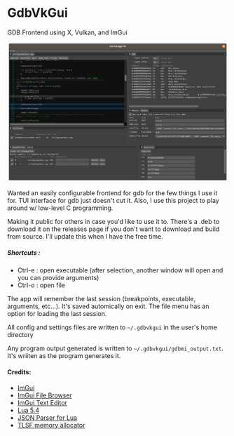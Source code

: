 # GdbVkGui
GDB Frontend using X, Vulkan, and ImGui

![App Image](/images/screen_shot.png)

Wanted an easily configurable frontend for gdb for the few things I use it for. TUI interface for gdb just doesn't cut it. Also, I use this project to play around w/ low-level C programming. 

Making it public for others in case you'd like to use it to. There's a .deb to download it on the releases page if you don't want to download and build from source. I'll update this when I have the free time.

##### Shortcuts :
- Ctrl-e : open executable (after selection, another window will open and you can provide arguments)
- Ctrl-o : open file

The app will remember the last session (breakpoints, executable, arguments, etc...). It's saved automically on exit. The file menu has an option for loading the last session.

All config and settings files are written to `~/.gdbvkgui` in the user's home directory

Any program output generated is written to `~/.gdbvkgui/gdbmi_output.txt`. It's wriiten as the program generates it.

#### Credits:
- [ImGui](https://github.com/ocornut/imgui)
- [ImGui File Browser](https://github.com/gallickgunner/ImGui-Addons)
- [ImGui Text Editor](https://github.com/BalazsJako/ImGuiColorTextEdit)
- [Lua 5.4](https://github.com/lua/lua/tree/v5.4.0)
- [JSON Parser for Lua](http://regex.info/blog/lua/json)
- [TLSF memory allocator](https://github.com/mattconte/tlsf)
